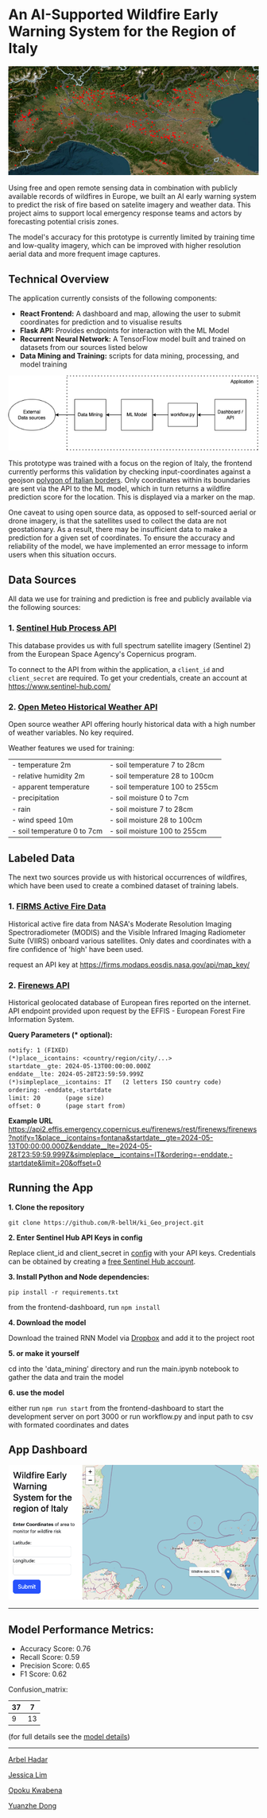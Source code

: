 # An AI-Supported Wildfire Early Warning System for the Region of Italy

![wildfire-header](header-img.png)

Using free and open remote sensing data in combination with publicly available records of wildfires in Europe, we built an AI early warning system to predict the risk of fire based on satelite imagery and weather data. This project aims to support local emergency response teams and actors by forecasting potential crisis zones.

The model's accuracy for this prototype is currently limited by training time and low-quality imagery, which can be improved with higher resolution aerial data and more frequent image captures.

## Technical Overview

The application currently consists of the following components:

- **React Frontend:** A dashboard and map, allowing the user to submit coordinates for prediction and to visualise results
- **Flask API:** Provides endpoints for interaction with the ML Model
- **Recurrent Neural Network:** A TensorFlow model built and trained on datasets from our sources listed below
- **Data Mining and Training:** scripts for data mining, processing, and model training

<p align="center">
  <img src="app-diagram.png" alt="app-diagram">
</p>

This prototype was trained with a focus on the region of Italy, the frontend currently performs this validation by checking input-coordinates against a geojson [polygon of Italian borders](https://github.com/georgique/world-geojson). Only coordinates within its boundaries are sent via the API to the ML model, which in turn returns a wildfire prediction score for the location. This is displayed via a marker on the map.

One caveat to using open source data, as opposed to self-sourced aerial or drone imagery, is that the satellites used to collect the data are not geostationary. As a result, there may be insufficient data to make a prediction for a given set of coordinates. To ensure the accuracy and reliability of the model, we have implemented an error message to inform users when this situation occurs.

## Data Sources


All data we use for training and prediction is free and publicly available via the following sources:

### **1. [Sentinel Hub Process API](https://docs.sentinel-hub.com/api/latest/api/process)**

This database provides us with full spectrum satellite imagery (Sentinel 2) from the European Space Agency's Copernicus program.

To connect to the API from within the application, a `client_id` and `client_secret` are required. To get your credentials, create an account at https://www.sentinel-hub.com/

### **2\. [Open Meteo Historical Weather API](https://open-meteo.com/en/docs/historical-weather-api)**

Open source weather API offering hourly historical data with a high number of weather variables. No key required.

Weather features we used for training:

|                            |                            |
| -------------------------- | -------------------------- |
| - temperature 2m           | - soil temperature 7 to 28cm   |
| - relative humidity 2m     | - soil temperature 28 to 100cm |
| - apparent temperature     | - soil temperature 100 to 255cm |
| - precipitation            | - soil moisture 0 to 7cm      |
| - rain                     | - soil moisture 7 to 28cm     |
| - wind speed 10m           | - soil moisture 28 to 100cm   |
| - soil temperature 0 to 7cm| - soil moisture 100 to 255cm  |

## Labeled Data

The next two sources provide us with historical occurrences of wildfires, which have been used to create a combined dataset of training labels.

### **1\. [FIRMS Active Fire Data](https://firms.modaps.eosdis.nasa.gov/api/country/)**

Historical active fire data from NASA's Moderate Resolution Imaging Spectroradiometer (MODIS) and the Visible Infrared Imaging Radiometer Suite (VIIRS) onboard various satellites. Only dates and coordinates with a fire confidence of 'high' have been used.

request an API key at https://firms.modaps.eosdis.nasa.gov/api/map_key/

### **2\. [Firenews API](https://api2.effis.emergency.copernicus.eu/firenews/rest/firenews/firenews)**

Historical geolocated database of European fires reported on the internet. API endpoint provided upon request by the EFFIS - European Forest Fire Information System.

**Query Parameters (\* optional):**

```
notify: 1 (FIXED)
(*)place__icontains: <country/region/city/...>
startdate__gte: 2024-05-13T00:00:00.000Z
enddate__lte: 2024-05-28T23:59:59.999Z
(*)simpleplace__icontains: IT   (2 letters ISO country code)
ordering: -enddate,-startdate
limit: 20       (page size)
offset: 0       (page start from)
```

**Example URL**
https://api2.effis.emergency.copernicus.eu/firenews/rest/firenews/firenews?notify=1&place__icontains=fontana&startdate__gte=2024-05-13T00:00:00.000Z&enddate__lte=2024-05-28T23:59:59.999Z&simpleplace__icontains=IT&ordering=-enddate,-startdate&limit=20&offset=0

## Running the App

**1\. Clone the repository**

```
git clone https://github.com/R-bellH/ki_Geo_project.git
```

**2\. Enter Sentinel Hub API Keys in config**

Replace client_id and client_secret in [config](config) with your API keys. Credentials can be obtained by creating a [free Sentinel Hub account](https://www.sentinel-hub.com/).

**3\. Install Python and Node dependencies:**

```
pip install -r requirements.txt
```

from the frontend-dashboard, run `npm install`


**4\. Download the model**

Download the trained RNN Model via [Dropbox](https://www.dropbox.com/scl/fi/omrx9etvw01932h9yf5kl/wildfire_ews_model.h5?rlkey=o291s0e7wgljv1xi28yw4vfvk&st=5zrs44p7&dl=0) and add it to the project root

**5\. or make it yourself**

cd into the 'data_mining' directory and run the main.ipynb notebook to gather the data and train the model

**6\. use the model**

either run `npm run start` from the frontend-dashboard to start the development server on port 3000 or run workflow.py and input path to csv with formated coordinates and dates

## App Dashboard

![dashboard](frontend-dashboard.png)


---
## Model Performance Metrics:

- Accuracy Score: 0.76
- Recall Score: 0.59
- Precision Score: 0.65
- F1 Score: 0.62 

Confusion_matrix:

| 37 | 7  |
|----|----|
| 9  | 13 |

(for full details see the [model details](model_info.txt))

---

[Arbel Hadar](https://github.com/R-bellH)

[Jessica Lim](https://github.com/jesslyw)

[Opoku Kwabena](https://github.com/IamNanaKOB)

[Yuanzhe Dong](https://github.com/tapdefenser)

